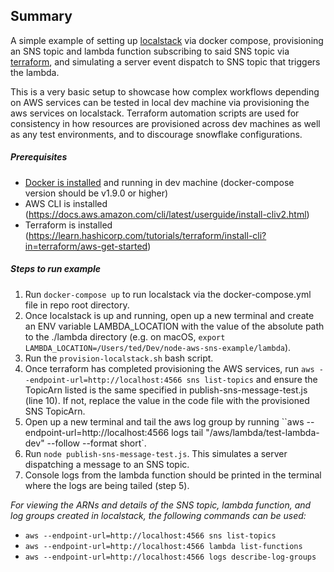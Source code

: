 ## Summary
A simple example of setting up [localstack](https://github.com/localstack/localstack) via docker compose, provisioning an SNS topic and lambda function subscribing to said SNS topic via [terraform](https://www.terraform.io/), and simulating a server event dispatch to SNS topic that triggers the lambda.

This is a very basic setup to showcase how complex workflows depending on AWS services can be tested in local dev machine via provisioning the aws services on localstack. Terraform automation scripts are used for consistency in how resources are provisioned across dev machines as well as any test environments, and to discourage snowflake configurations.

##### Prerequisites
 - [Docker is installed](https://docs.docker.com/get-docker/) and running in dev machine (docker-compose version should be v1.9.0 or higher)
 - AWS CLI is installed (https://docs.aws.amazon.com/cli/latest/userguide/install-cliv2.html)
 - Terraform is installed (https://learn.hashicorp.com/tutorials/terraform/install-cli?in=terraform/aws-get-started)


##### Steps to run example

1. Run `docker-compose up` to run localstack via the docker-compose.yml file in repo root directory.
2. Once localstack is up and running, open up a new terminal and create an ENV variable LAMBDA_LOCATION with the value of the absolute path to the ./lambda directory (e.g. on macOS, `export LAMBDA_LOCATION=/Users/ted/Dev/node-aws-sns-example/lambda`).
3. Run the `provision-localstack.sh` bash script.
4. Once terraform has completed provisioning the AWS services, run `aws --endpoint-url=http://localhost:4566 sns list-topics` and ensure the TopicArn listed is the same specified in publish-sns-message-test.js (line 10). If not, replace the value in the code file with the provisioned SNS TopicArn.
5. Open up a new terminal and tail the aws log group by running ``aws --endpoint-url=http://localhost:4566 logs tail "/aws/lambda/test-lambda-dev" --follow --format short`.
6. Run `node publish-sns-message-test.js`. This simulates a server dispatching a message to an SNS topic.
7. Console logs from the lambda function should be printed in the terminal where the logs are being tailed (step 5).

*For viewing the ARNs and details of the SNS topic, lambda function, and log groups created in localstack, the following commands can be used:*
 - `aws --endpoint-url=http://localhost:4566 sns list-topics`
 - `aws --endpoint-url=http://localhost:4566 lambda list-functions`
 - `aws --endpoint-url=http://localhost:4566 logs describe-log-groups`
 